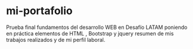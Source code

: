 # mi-portafolio
Prueba final fundamentos del desarrollo WEB en Desafío LATAM
poniendo en práctica elementos de HTML , Bootstrap y jquery
resumen de mis trabajos realizados y de mi perfil laboral.
